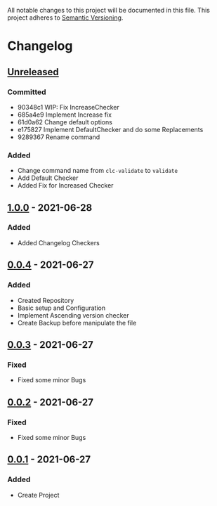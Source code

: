 All notable changes to this project will be documented in this file. This project adheres
to [Semantic Versioning](http://semver.org/).

# Changelog

## [Unreleased]

### Committed
- 90348c1 WIP: Fix IncreaseChecker
- 685a4e9 Implement Increase fix
- 61d0a62 Change default options
- e175827 Implement DefaultChecker and do some Replacements
- 9289367 Rename command
### Added
- Change command name from `clc-validate` to `validate`
- Add Default Checker
- Added Fix for Increased Checker


## [1.0.0] - 2021-06-28
### Added
- Added Changelog Checkers

## [0.0.4] - 2021-06-27
### Added
- Created Repository
- Basic setup and Configuration
- Implement Ascending version checker
- Create Backup before manipulate the file

## [0.0.3] - 2021-06-27
### Fixed
- Fixed some minor Bugs

## [0.0.2] - 2021-06-27
### Fixed
- Fixed some minor Bugs

## [0.0.1] - 2021-06-27
### Added
- Create Project

[Unreleased]: https://github.com/boscho87/changelog-checker/compare/0.0.4...master
[1.0.0]: https://github.com/boscho87/changelog-checker/compare/0.0.4...1.0.0
[0.0.4]: https://github.com/boscho87/changelog-checker/compare/0.0.3...0.0.4
[0.0.3]: https://github.com/boscho87/changelog-checker/compare/0.0.2...0.0.3
[0.0.2]: https://github.com/boscho87/changelog-checker/compare/0.0.1...0.0.2
[0.0.1]: https://github.com/boscho87/changelog-checker/releases/tag/0.0.1
